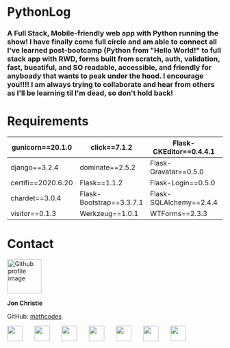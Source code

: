 # PythonLog

### A Full Stack, Mobile-friendly web app with Python running the show! I have finally come full circle and am able to connect all I've learned post-bootcamp (Python from "Hello World!" to full stack app with RWD, forms built from scratch, auth, validation, fast, bueatiful, and SO readable, accessible, and friendly for anyboady that wants to peak under the hood. I encourage you!!!! I am always trying to collaborate and hear from others as I'll be learning til I'm dead, so don't hold back! 



# Requirements

| gunicorn==20.1.0   | click==7.1.2             | Flask-CKEditor==0.4.4.1 | Flask-WTF==0.14.3   | MarkupSafe==1.1.1  |
|--------------------|--------------------------|-------------------------|---------------------|--------------------|
| django==3.2.4      | dominate==2.5.2          | Flask-Gravatar==0.5.0   | idna==2.10          | requests==2.24.0   |
| certifi==2020.6.20 | Flask==1.1.2             | Flask-Login==0.5.0      | itsdangerous==1.1.0 | SQLAlchemy==1.3.19 |
| chardet==3.0.4     | Flask-Bootstrap==3.3.7.1 | Flask-SQLAlchemy==2.4.4 | Jinja2==2.11.2      | urllib3==1.25.10   |
| visitor==0.1.3     | Werkzeug==1.0.1          | WTForms==2.3.3          |                     |                    |





# Contact
<img src="https://avatars0.githubusercontent.com/u/17928947?v=4" alt="Github profile image" width="80px" height="80px" />

__Jon Christie__ 

GitHub: [mathcodes](https://github.com/mathcodes) 

[<code><img width="36px" src="https://img.icons8.com/color/48/000000/linkedin.png"/></code>](https://www.linkedin.com/jonchristie)       [<code><img width="36" src="https://img.icons8.com/color/48/000000/twitter--v2.png"/></code>](https://twitter.com/jonpchristie)       [<code><img width="36" src="https://img.icons8.com/color/48/000000/youtube-play.png"/></code>](https://www.youtube.com/channel/UC5GFnN-lv8Yuqc9O3b79k6g)       [<code><img width="36" src="https://img.icons8.com/color/48/000000/facebook.png"/></code>](https://www.facebook.com/jonpchristie)       [<code><img width="36" src="https://img.icons8.com/color/48/000000/instagram-new--v2.png"/></code>](https://www.instagram.com/fullstack11235)       [<code><img width="36" src="https://img.icons8.com/color/48/000000/soundcloud.png"/></code>](https://soundcloud.com/jonchristie#/)       [<code><img width="36" src="https://img.icons8.com/color/48/000000/spotify--v1.png"/></code>](https://open.spotify.com/artist/07S7aLfxH70VAX64g1WuFw?si=tlOj1OMBRLm-y4sY8Lox3Q)
